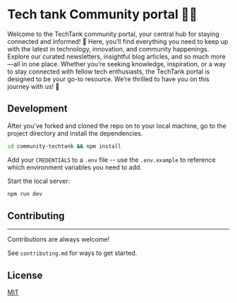 # Tech tank Community portal 🤖🚀

Welcome to the TechTank community portal, your central hub for staying connected and informed! 🎉 Here, you’ll find everything you need to keep up with the latest in technology, innovation, and community happenings. Explore our curated newsletters, insightful blog articles, and so much more—all in one place. Whether you’re seeking knowledge, inspiration, or a way to stay connected with fellow tech enthusiasts, the TechTank portal is designed to be your go-to resource. We’re thrilled to have you on this journey with us! 🚀

## Development

After you've forked and cloned the repo on to your local machine, go to the project directory and install the dependencies.

```bash
cd community-techtank && npm install
```

Add your `CREDENTIALS` to a `.env` file -- use the `.env.example` to reference which environment variables you need to add.

Start the local server:

```bash
npm run dev
```

## Contributing

---

Contributions are always welcome!

See `contributing.md` for ways to get started.

## License

[MIT](/LICENSE)

